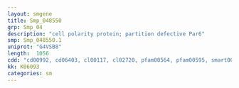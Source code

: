 ```yaml
---
layout: smgene
title: Smp_048550
grp: Smp_04
description: "cell polarity protein; partition defective Par6"
smp: Smp_048550.1
uniprot: "G4VSB8"
length:  1056
cdd: "cd00992, cd06403, cl00117, cl02720, pfam00564, pfam00595, smart00228, smart00666"
kk: K06093
categories: sm
---
```

